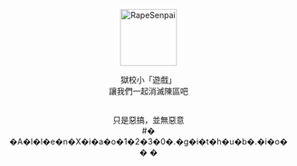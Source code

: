 <p align="center">
  <a href="https://allenxiao1230.github.io/TapChen/"><img src="https://github.com/AllenXiao1230/web/blob/gh-pages/static/image/ClickBefore.png?raw=true" width="100" height="100" alt="RapeSenpai"></a>
</p>
<div align="center">


獄校小「遊戲」
<br/>
讓我們一起消滅陳區吧



<br/>
只是惡搞，並無惡意<br/>
#� �A�l�l�e�n�X�i�a�o�1�2�3�0�.�g�i�t�h�u�b�.�i�o�
�
�
</div>
